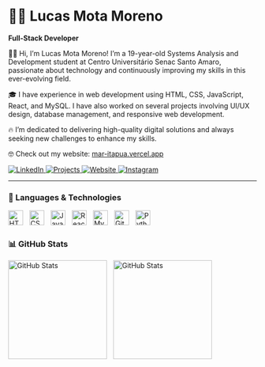 # 👨‍💻 Lucas Mota Moreno

**Full-Stack Developer**

👋🏻 Hi, I’m Lucas Mota Moreno! I’m a 19-year-old Systems Analysis and Development student at Centro Universitário Senac Santo Amaro, passionate about technology and continuously improving my skills in this ever-evolving field.

🎓 I have experience in web development using HTML, CSS, JavaScript, React, and MySQL. I have also worked on several projects involving UI/UX design, database management, and responsive web development.

🔥 I’m dedicated to delivering high-quality digital solutions and always seeking new challenges to enhance my skills.

🤓 Check out my website: [mar-itapua.vercel.app](https://mar-itapua.vercel.app)

<p align="left">
    <a href="https://www.linkedin.com/in/lucas-mota-moreno-498b59264/">
        <img 
            alt="LinkedIn" 
            title="Connect with me on LinkedIn" 
            src="https://img.shields.io/badge/Connect%20on-LinkedIn-blue?style=for-the-badge&logo=linkedin" 
        />
    </a>
    <a href="https://github.com/LucasMotaMoreno">
        <img 
            alt="Projects" 
            title="+100 Websites Developed" 
            src="https://img.shields.io/badge/%2B100-Websites%20Developed-orange?style=for-the-badge&logo=code" 
        />
    </a>
    <a href="https://mar-itapua.vercel.app">
        <img 
            alt="Website" 
            title="My Website" 
            src="https://img.shields.io/badge/My-Website-green?style=for-the-badge&logo=web" 
        />
    </a>
    <a href="https://www.instagram.com/lucasmotamoreno/">
        <img 
            alt="Instagram" 
            title="Follow me on Instagram" 
            src="https://img.shields.io/badge/Follow%20me-Instagram-purple?style=for-the-badge&logo=instagram" 
        />
    </a>
</p>

---

### 🤖 Languages & Technologies

<img align="left" alt="HTML" title="HTML" width="30px" style="padding-right: 10px;" src="https://cdn.jsdelivr.net/gh/devicons/devicon@latest/icons/html5/html5-original.svg" />
<img align="left" alt="CSS" title="CSS" width="30px" style="padding-right: 10px;" src="https://cdn.jsdelivr.net/gh/devicons/devicon@latest/icons/css3/css3-original.svg" />
<img align="left" alt="JavaScript" title="JavaScript" width="30px" style="padding-right: 10px;" src="https://cdn.jsdelivr.net/gh/devicons/devicon@latest/icons/javascript/javascript-original.svg" />
<img align="left" alt="React" title="React" width="30px" style="padding-right: 10px;" src="https://cdn.jsdelivr.net/gh/devicons/devicon@latest/icons/react/react-original.svg" />
<img align="left" alt="MySQL" title="MySQL" width="30px" style="padding-right: 10px;" src="https://cdn.jsdelivr.net/gh/devicons/devicon@latest/icons/mysql/mysql-original.svg" />
<img align="left" alt="Git" title="Git" width="30px" style="padding-right: 10px;" src="https://cdn.jsdelivr.net/gh/devicons/devicon@latest/icons/git/git-original.svg" />
<img align="left" alt="Python" title="Python" width="30px" style="padding-right: 10px;" src="https://cdn.jsdelivr.net/gh/devicons/devicon@latest/icons/python/python-original.svg" />

<br/>
<br/>

### 📊 GitHub Stats

<p>
  <img align="left" alt="GitHub Stats" height="200" style="padding-right: 10px;" src="https://github-readme-stats.vercel.app/api?username=LucasMotaMoreno&show_icons=true&theme=tokyonight&include_all_commits=true&locale=en" />

  <img align="left" alt="GitHub Stats" height="200" src="https://github-readme-stats.vercel.app/api/top-langs/?username=LucasMotaMoreno&theme=tokyonight&layout=compact&custom_title=Technologies&langs_count=9" />
</p>
